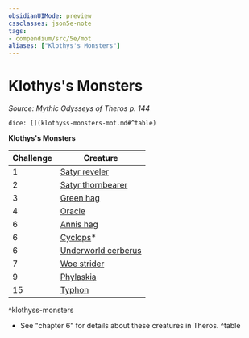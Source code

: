 ```yaml
---
obsidianUIMode: preview
cssclasses: json5e-note
tags:
- compendium/src/5e/mot
aliases: ["Klothys's Monsters"]
---
```

# Klothys's Monsters
*Source: Mythic Odysseys of Theros p. 144* 

`dice: [](klothyss-monsters-mot.md#^table)`

**Klothys's Monsters**

| Challenge | Creature |
|-----------|----------|
| 1 | [Satyr reveler](b_satyr-reveler-mot.md) |
| 2 | [Satyr thornbearer](b_satyr-thornbearer-mot.md) |
| 3 | [Green hag](2.%20GM%20Tools/5eTools%20Compendium%20&%20Rules/_compendium/bestiary/fey/b_green-hag.md) |
| 4 | [Oracle](b_oracle-mot.md) |
| 6 | [Annis hag](b_annis-hag-mpmm.md) |
| 6 | [Cyclops](b_cyclops.md)* |
| 6 | [Underworld cerberus](b_underworld-cerberus-mot.md) |
| 7 | [Woe strider](b_woe-strider-mot.md) |
| 9 | [Phylaskia](compendium/bestiary/undead/phylaskia-mot.md) |
| 15 | [Typhon](b_typhon-mot.md) |
^klothyss-monsters

* See "chapter 6" for details about these creatures in Theros.
^table